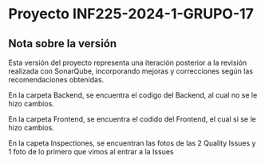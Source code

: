 # Proyecto INF225-2024-1-GRUPO-17

## Nota sobre la versión

Esta versión del proyecto representa una iteración posterior a la revisión realizada con SonarQube, incorporando mejoras y correcciones según las recomendaciones obtenidas.

En la carpeta Backend, se encuentra el codigo del Backend, al cual no se le hizo cambios.

En la carpeta Frontend, se encuentra el codido del Frontend, el cual si se le hizo cambios.

En la capeta Inspectiones, se encuentran las fotos de las 2 Quality Issues y 1 foto de lo primero que vimos al entrar a la Issues
